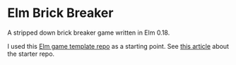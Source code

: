 # Elm Brick Breaker 

A stripped down brick breaker game written in Elm 0.18.

I used this [Elm game template repo](https://github.com/ohanhi/elm-game-base) as a starting point. See [this article](http://ohanhi.github.io/base-for-game-elm-017.html) about the starter repo.
